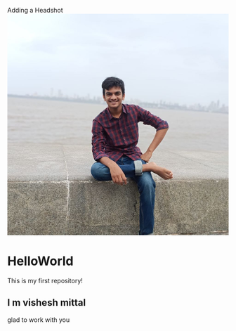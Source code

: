 Adding a Headshot
![headshot](67558657_2491841571102923_3749298362537476096_o.jpg)
# HelloWorld
This is my first repository!
## I m vishesh mittal
glad to work with you
